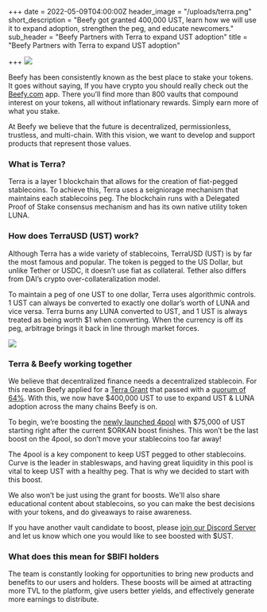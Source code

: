 +++
date = 2022-05-09T04:00:00Z
header_image = "/uploads/terra.png"
short_description = "Beefy got granted 400,000 UST, learn how we will use it to expand adoption, strengthen the peg, and educate newcomers."
sub_header = "Beefy Partners with Terra to expand UST adoption"
title = "Beefy Partners with Terra to expand UST adoption"

+++
![](/uploads/terra.png)

Beefy has been consistently known as the best place to stake your tokens. It goes without saying, If you have crypto you should really check out the [Beefy.com](http://beefy.com) app. There you’ll find more than 800 vaults that compound interest on your tokens, all without inflationary rewards. Simply earn more of what you stake.

At Beefy we believe that the future is decentralized, permissionless, trustless, and multi-chain. With this vision, we want to develop and support products that represent those values.

### What is Terra?

Terra is a layer 1 blockchain that allows for the creation of fiat-pegged stablecoins. To achieve this, Terra uses a seigniorage mechanism that maintains each stablecoins peg. The blockchain runs with a Delegated Proof of Stake consensus mechanism and has its own native utility token LUNA. 

### How does TerraUSD (UST) work?

Although Terra has a wide variety of stablecoins, TerraUSD (UST) is by far the most famous and popular. The token is pegged to the US Dollar, but unlike Tether or USDC, it doesn’t use fiat as collateral. Tether also differs from DAI’s crypto over-collateralization model.

To maintain a peg of one UST to one dollar, Terra uses algorithmic controls. 1 UST can always be converted to exactly one dollar’s worth of LUNA and vice versa. Terra burns any LUNA converted to UST, and 1 UST is always treated as being worth $1 when converting. When the currency is off its peg, arbitrage brings it back in line through market forces.

![](/uploads/400k.jpg)

### Terra & Beefy working together

We believe that decentralized finance needs a decentralized stablecoin. For this reason Beefy applied for a [Terra Grant](https://agora.terra.money/t/proposal-beefy-x-moonpot-x-terra-partnership/5872) that passed with a [quorum of 64%](https://station.terra.money/proposal/1025). With this, we now have $400,000 UST to use to expand UST & LUNA adoption across the many chains Beefy is on.

To begin, we’re boosting the [newly launched 4pool](https://app.beefy.com/#/fantom/vault/curve-ftm-f-4pool) with $75,000 of UST starting right after the current $ORKAN boost finishes. This won’t be the last boost on the 4pool, so don’t move your stablecoins too far away!

The 4pool is a key component to keep UST pegged to other stablecoins. Curve is the leader in stableswaps, and having great liquidity in this pool is vital to keep UST with a healthy peg. That is why we decided to start with this boost.

We also won’t be just using the grant for boosts. We'll also share educational content about stablecoins, so you can make the best decisions with your tokens, and do giveaways to raise awareness.

If you have another vault candidate to boost, please [join our Discord Server](http://discord.gg/beefyfinance) and let us know which one you would like to see boosted with $UST.

### What does this mean for $BIFI holders

The team is constantly looking for opportunities to bring new products and benefits to our users and holders. These boosts will be aimed at attracting more TVL to the platform, give users better yields, and effectively generate more earnings to distribute.